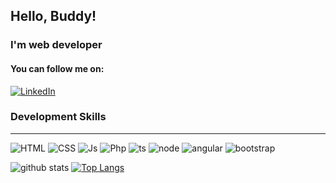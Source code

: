 ## Hello, Buddy!

### I'm web developer

#### You can follow me on:

[![LinkedIn](https://img.shields.io/badge/LinkedIn-0077B5?style=for-the-badge&logo=linkedin&logoColor=white)](https://www.linkedin.com/in/denise-souza-dev/)


### Development Skills
<hr>
<div style="display: inline-block">
  <img alt="HTML" src="https://img.shields.io/badge/HTML5-E34F26?style=for-the-badge&logo=html5&logoColor=white">
  <img alt="CSS" src="https://img.shields.io/badge/CSS-239120?&style=for-the-badge&logo=css3&logoColor=white">
  <img alt="Js" src="https://img.shields.io/badge/JavaScript-F7DF1E?style=for-the-badge&logo=javascript&logoColor=black">
  <img alt="Php" src="https://img.shields.io/badge/PHP-777BB4?style=for-the-badge&logo=php&logoColor=white">
  <img alt="ts" src="https://img.shields.io/badge/TypeScript-007ACC?style=for-the-badge&logo=typescript&logoColor=white">
  <img alt="node" src="https://img.shields.io/badge/Node.js-43853D?style=for-the-badge&logo=node.js&logoColor=white">
  <img alt="angular" src="https://img.shields.io/badge/Angular-DD0031?style=for-the-badge&logo=angular&logoColor=white">
  <img alt="bootstrap" src="https://img.shields.io/badge/Bootstrap-563D7C?style=for-the-badge&logo=bootstrap&logoColor=white">
</div>
<br>

<div style="display:inline-flex">

![github stats](https://github-readme-stats.vercel.app/api?username=DeniseSS&theme=dark)
[![Top Langs](https://github-readme-stats.vercel.app/api/top-langs/?username=DeniseSS&theme=dark)](https://github.com/DeniseSS/github-readme-stats)

</div>
